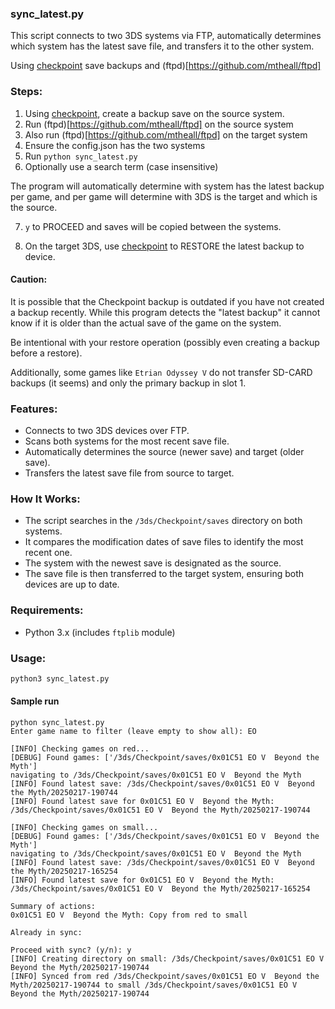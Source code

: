 ### sync_latest.py  

This script connects to two 3DS systems via FTP, automatically determines which system has the latest save file, and transfers it to the other system.  

Using [checkpoint](https://github.com/BernardoGiordano/Checkpoint) save backups and (ftpd)[https://github.com/mtheall/ftpd]

### Steps:
1. Using [checkpoint](https://github.com/BernardoGiordano/Checkpoint), create a backup save on the source system.
2. Run (ftpd)[https://github.com/mtheall/ftpd] on the source system
3. Also run (ftpd)[https://github.com/mtheall/ftpd] on the target system
4. Ensure the config.json has the two systems
5. Run `python sync_latest.py`
6. Optionally use a search term (case insensitive)

The program will automatically determine with system has the latest backup per game, and per game will determine with 3DS is the target and which is the source.

7. `y` to PROCEED and saves will be copied between the systems.

8. On the target 3DS, use [checkpoint](https://github.com/BernardoGiordano/Checkpoint) to RESTORE the latest backup to device.

#### Caution:

It is possible that the Checkpoint backup is outdated if you have not created a backup recently.
While this program detects the "latest backup" it cannot know if it is older than the actual save of the game on the system.

Be intentional with your restore operation (possibly even creating a backup before a restore).

Additionally, some games like `Etrian Odyssey V` do not transfer SD-CARD backups (it seems) and only the primary backup in slot 1.

### Features:  
- Connects to two 3DS devices over FTP.  
- Scans both systems for the most recent save file.  
- Automatically determines the source (newer save) and target (older save).  
- Transfers the latest save file from source to target.  

### How It Works:  
- The script searches in the `/3ds/Checkpoint/saves` directory on both systems.  
- It compares the modification dates of save files to identify the most recent one.  
- The system with the newest save is designated as the source.  
- The save file is then transferred to the target system, ensuring both devices are up to date.  

### Requirements:  
- Python 3.x (includes `ftplib` module)  

### Usage:  
```bash
python3 sync_latest.py
```

#### Sample run
```
python sync_latest.py 
Enter game name to filter (leave empty to show all): EO

[INFO] Checking games on red...
[DEBUG] Found games: ['/3ds/Checkpoint/saves/0x01C51 EO V  Beyond the Myth']
navigating to /3ds/Checkpoint/saves/0x01C51 EO V  Beyond the Myth
[INFO] Found latest save: /3ds/Checkpoint/saves/0x01C51 EO V  Beyond the Myth/20250217-190744
[INFO] Found latest save for 0x01C51 EO V  Beyond the Myth: /3ds/Checkpoint/saves/0x01C51 EO V  Beyond the Myth/20250217-190744

[INFO] Checking games on small...
[DEBUG] Found games: ['/3ds/Checkpoint/saves/0x01C51 EO V  Beyond the Myth']
navigating to /3ds/Checkpoint/saves/0x01C51 EO V  Beyond the Myth
[INFO] Found latest save: /3ds/Checkpoint/saves/0x01C51 EO V  Beyond the Myth/20250217-165254
[INFO] Found latest save for 0x01C51 EO V  Beyond the Myth: /3ds/Checkpoint/saves/0x01C51 EO V  Beyond the Myth/20250217-165254

Summary of actions:
0x01C51 EO V  Beyond the Myth: Copy from red to small

Already in sync:

Proceed with sync? (y/n): y
[INFO] Creating directory on small: /3ds/Checkpoint/saves/0x01C51 EO V  Beyond the Myth/20250217-190744
[INFO] Synced from red /3ds/Checkpoint/saves/0x01C51 EO V  Beyond the Myth/20250217-190744 to small /3ds/Checkpoint/saves/0x01C51 EO V  Beyond the Myth/20250217-190744
```